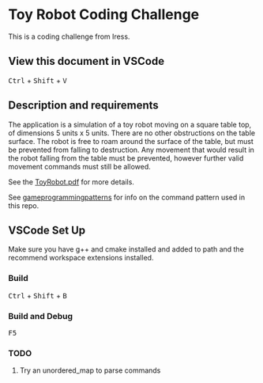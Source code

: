 # Toy Robot Coding Challenge

This is a coding challenge from Iress.

## View this document in VSCode

<kbd>Ctrl</kbd> + <kbd>Shift</kbd> + <kbd>V</kbd>

## Description and requirements

The application is a simulation of a toy robot moving on a square table top, of dimensions 5 units x 5 units. There are no other obstructions on the table surface. The robot is free to roam around the surface of the table, but must be prevented from falling to destruction. Any movement that would result in the robot falling from the table must be prevented, however further valid movement commands must still be allowed.

See the [ToyRobot.pdf](ToyRobot.pdf) for more details.

See [gameprogrammingpatterns](https://gameprogrammingpatterns.com/command.html) for info on the command pattern used in this repo.

## VSCode Set Up

Make sure you have g++ and cmake installed and added to path and the recommend workspace extensions installed.

### Build

<kbd>Ctrl</kbd> + <kbd>Shift</kbd> + <kbd>B</kbd>

### Build and Debug

<kbd>F5</kbd>

### TODO

1. Try an unordered_map to parse commands
